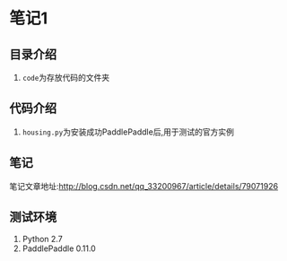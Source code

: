# 笔记1
## 目录介绍
1. `code`为存放代码的文件夹

## 代码介绍
1. `housing.py`为安装成功PaddlePaddle后,用于测试的官方实例

## 笔记
笔记文章地址:http://blog.csdn.net/qq_33200967/article/details/79071926


## 测试环境
1. Python 2.7
2. PaddlePaddle 0.11.0